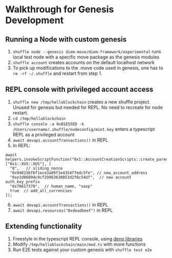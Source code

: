 # Walkthrough for Genesis Development

## Running a Node with custom genesis

1. `shuffle node --genesis diem-move/diem-framework/experimental` runs local
   test node with a specific move package as the genesis modules
1. `shuffle account` creates accounts on the default localhost network
1. To pick up modifications to the .move code used in genesis, one has to
   `rm -rf ~/.shuffle` and restart from step 1.

## REPL console with privileged account access

1. `shuffle new /tmp/helloblockchain` creates a new shuffle project. Unused for
   genesis but needed for REPL. No need to recreate for node restart.
1. `cd /tmp/helloblockchain`
1. `shuffle console -a 0xB1E55ED -k /Users/username/.shuffle/nodeconfig/mint.key`
   enters a typescript REPL as a privileged account
1. `await devapi.accountTransactions()` in REPL
1. In REPL:

```
await helpers.invokeScriptFunction("0x1::AccountCreationScripts::create_parent_vasp_account", ["0x1::XUS::XUS"], [
  "0",   // sliding_nonce
  "0x948156f6f1ece3a89f1e4354f7edc5fe", // new_account_address
  "0xe1d06094c9cf29963630053d2f6c54df",  // new account auth_key_prefix
  "0x76617370",  // human_name, "vasp"
  true  // add_all_currencies
]);
```

6. `await devapi.accountTransactions()` in REPL
7. `await devapi.resources("0xdeadbeef")` in REPL

## Extending functionality

1. Freestyle in the typescript REPL console, using
   [deno libraries](https://deno.land/x)
1. Modify `/tmp/helloblockchain/main/mod.ts` with more functions
1. Run E2E tests against your custom genesis with `shuffle test e2e`
